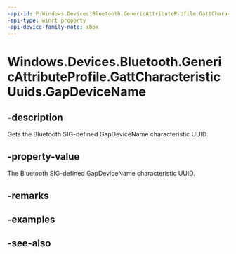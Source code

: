 ```yaml
---
-api-id: P:Windows.Devices.Bluetooth.GenericAttributeProfile.GattCharacteristicUuids.GapDeviceName
-api-type: winrt property
-api-device-family-note: xbox
---
```


<!-- Property syntax
public System.Guid GapDeviceName { get; }
-->

# Windows.Devices.Bluetooth.GenericAttributeProfile.GattCharacteristicUuids.GapDeviceName

## -description
Gets the Bluetooth SIG-defined GapDeviceName characteristic UUID.

## -property-value
The Bluetooth SIG-defined GapDeviceName characteristic UUID.

## -remarks

## -examples

## -see-also
